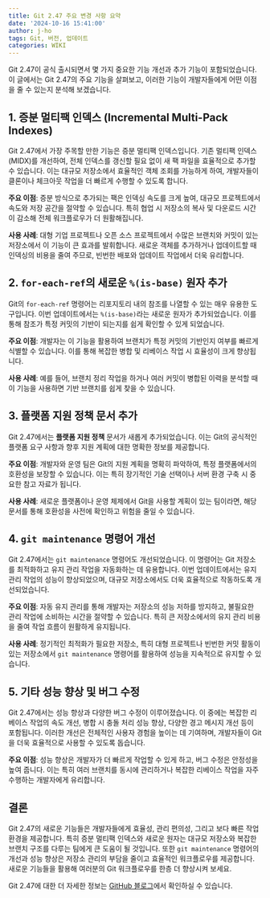 ```yaml
---
title: Git 2.47 주요 변경 사항 요약
date: '2024-10-16 15:41:00'
author: j-ho
tags: Git, 버전, 업데이트
categories: WIKI
---
```


Git 2.47이 공식 출시되면서 몇 가지 중요한 기능 개선과 추가 기능이 포함되었습니다. 이 글에서는 Git 2.47의 주요 기능을 살펴보고, 이러한 기능이 개발자들에게 어떤 이점을 줄 수 있는지 분석해 보겠습니다.

## 1. 증분 멀티팩 인덱스 (Incremental Multi-Pack Indexes)

Git 2.47에서 가장 주목할 만한 기능은 증분 멀티팩 인덱스입니다. 기존 멀티팩 인덱스(MIDX)를 개선하여, 전체 인덱스를 갱신할 필요 없이 새 팩 파일을 효율적으로 추가할 수 있습니다. 이는 대규모 저장소에서 효율적인 객체 조회를 가능하게 하여, 개발자들이 클론이나 체크아웃 작업을 더 빠르게 수행할 수 있도록 합니다.

**주요 이점**: 증분 방식으로 추가되는 팩은 인덱싱 속도를 크게 높여, 대규모 프로젝트에서 속도와 저장 공간을 절약할 수 있습니다. 특히 협업 시 저장소의 복사 및 다운로드 시간이 감소해 전체 워크플로우가 더 원활해집니다.

**사용 사례**: 대형 기업 프로젝트나 오픈 소스 프로젝트에서 수많은 브랜치와 커밋이 있는 저장소에서 이 기능이 큰 효과를 발휘합니다. 새로운 객체를 추가하거나 업데이트할 때 인덱싱의 비용을 줄여 주므로, 빈번한 배포와 업데이트 작업에서 더욱 유리합니다.

## 2. `for-each-ref`의 새로운 `%(is-base)` 원자 추가

Git의 `for-each-ref` 명령어는 리포지토리 내의 참조를 나열할 수 있는 매우 유용한 도구입니다. 이번 업데이트에서는 `%(is-base)`라는 새로운 원자가 추가되었습니다. 이를 통해 참조가 특정 커밋의 기반이 되는지를 쉽게 확인할 수 있게 되었습니다.

**주요 이점**: 개발자는 이 기능을 활용하여 브랜치가 특정 커밋의 기반인지 여부를 빠르게 식별할 수 있습니다. 이를 통해 복잡한 병합 및 리베이스 작업 시 효율성이 크게 향상됩니다.

**사용 사례**: 예를 들어, 브랜치 정리 작업을 하거나 여러 커밋이 병합된 이력을 분석할 때 이 기능을 사용하면 기반 브랜치를 쉽게 찾을 수 있습니다.

## 3. 플랫폼 지원 정책 문서 추가

Git 2.47에서는 **플랫폼 지원 정책** 문서가 새롭게 추가되었습니다. 이는 Git의 공식적인 플랫폼 요구 사항과 향후 지원 계획에 대한 명확한 정보를 제공합니다.

**주요 이점**: 개발자와 운영 팀은 Git의 지원 계획을 명확히 파악하여, 특정 플랫폼에서의 호환성을 보장할 수 있습니다. 이는 특히 장기적인 기술 선택이나 서버 환경 구축 시 중요한 참고 자료가 됩니다.

**사용 사례**: 새로운 플랫폼이나 운영 체제에서 Git을 사용할 계획이 있는 팀이라면, 해당 문서를 통해 호환성을 사전에 확인하고 위험을 줄일 수 있습니다.

## 4. `git maintenance` 명령어 개선

Git 2.47에서는 `git maintenance` 명령어도 개선되었습니다. 이 명령어는 Git 저장소를 최적화하고 유지 관리 작업을 자동화하는 데 유용합니다. 이번 업데이트에서는 유지 관리 작업의 성능이 향상되었으며, 대규모 저장소에서도 더욱 효율적으로 작동하도록 개선되었습니다.

**주요 이점**: 자동 유지 관리를 통해 개발자는 저장소의 성능 저하를 방지하고, 불필요한 관리 작업에 소비하는 시간을 절약할 수 있습니다. 특히 큰 저장소에서의 유지 관리 비용을 줄여 작업 흐름이 원활하게 유지됩니다.

**사용 사례**: 정기적인 최적화가 필요한 저장소, 특히 대형 프로젝트나 빈번한 커밋 활동이 있는 저장소에서 `git maintenance` 명령어를 활용하여 성능을 지속적으로 유지할 수 있습니다.

## 5. 기타 성능 향상 및 버그 수정

Git 2.47에서는 성능 향상과 다양한 버그 수정이 이루어졌습니다. 이 중에는 복잡한 리베이스 작업의 속도 개선, 병합 시 충돌 처리 성능 향상, 다양한 경고 메시지 개선 등이 포함됩니다. 이러한 개선은 전체적인 사용자 경험을 높이는 데 기여하며, 개발자들이 Git을 더욱 효율적으로 사용할 수 있도록 돕습니다.

**주요 이점**: 성능 향상은 개발자가 더 빠르게 작업할 수 있게 하고, 버그 수정은 안정성을 높여 줍니다. 이는 특히 여러 브랜치를 동시에 관리하거나 복잡한 리베이스 작업을 자주 수행하는 개발자에게 유리합니다.

## 결론

Git 2.47의 새로운 기능들은 개발자들에게 효율성, 관리 편의성, 그리고 보다 빠른 작업 환경을 제공합니다. 특히 증분 멀티팩 인덱스와 새로운 원자는 대규모 저장소와 복잡한 브랜치 구조를 다루는 팀에게 큰 도움이 될 것입니다. 또한 `git maintenance` 명령어의 개선과 성능 향상은 저장소 관리의 부담을 줄이고 효율적인 워크플로우를 제공합니다. 새로운 기능들을 활용해 여러분의 Git 워크플로우를 한층 더 향상시켜 보세요.

Git 2.47에 대한 더 자세한 정보는 [GitHub 블로그](https://github.blog/open-source/git/highlights-from-git-2-47/)에서 확인하실 수 있습니다.

```toc

```
